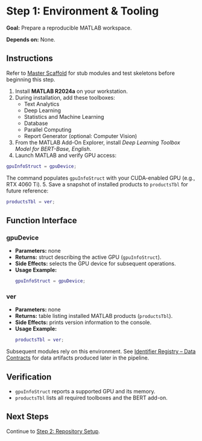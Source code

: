 # Step 1: Environment & Tooling

**Goal:** Prepare a reproducible MATLAB workspace.

**Depends on:** None.

## Instructions
Refer to [Master Scaffold](master_scaffold.md) for stub modules and test skeletons before beginning this step.

1. Install **MATLAB R2024a** on your workstation.
2. During installation, add these toolboxes:
   - Text Analytics
   - Deep Learning
   - Statistics and Machine Learning
   - Database
   - Parallel Computing
   - Report Generator (optional: Computer Vision)
3. From the MATLAB Add-On Explorer, install *Deep Learning Toolbox Model for BERT-Base, English*.
4. Launch MATLAB and verify GPU access:
  ```matlab
  gpuInfoStruct = gpuDevice;
  ```
  The command populates `gpuInfoStruct` with your CUDA-enabled GPU (e.g., RTX 4060 Ti).
5. Save a snapshot of installed products to `productsTbl` for future reference:
   ```matlab
   productsTbl = ver;
   ```

## Function Interface
### gpuDevice
- **Parameters:** none
- **Returns:** struct describing the active GPU (`gpuInfoStruct`).
- **Side Effects:** selects the GPU device for subsequent operations.
- **Usage Example:**
  ```matlab
  gpuInfoStruct = gpuDevice;
  ```

### ver
- **Parameters:** none
- **Returns:** table listing installed MATLAB products (`productsTbl`).
- **Side Effects:** prints version information to the console.
- **Usage Example:**
  ```matlab
  productsTbl = ver;
  ```

Subsequent modules rely on this environment. See [Identifier Registry – Data Contracts](identifier_registry.md#data-contracts) for data artifacts produced later in the pipeline.

## Verification
- `gpuInfoStruct` reports a supported GPU and its memory.
- `productsTbl` lists all required toolboxes and the BERT add-on.

## Next Steps
Continue to [Step 2: Repository Setup](step02_repository_setup.md).
